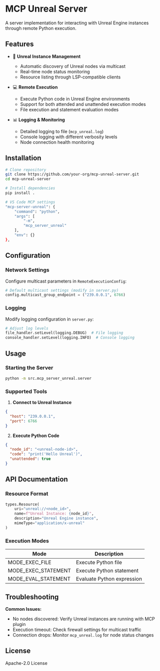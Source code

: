 # MCP Unreal Server

A server implementation for interacting with Unreal Engine instances through remote Python execution.

## Features

- 🚀 **Unreal Instance Management**
  - Automatic discovery of Unreal nodes via multicast
  - Real-time node status monitoring
  - Resource listing through LSP-compatible clients

- 💻 **Remote Execution**
  - Execute Python code in Unreal Engine environments
  - Support for both attended and unattended execution modes
  - File execution and statement evaluation modes

- 📊 **Logging & Monitoring**
  - Detailed logging to file (`mcp_unreal.log`)
  - Console logging with different verbosity levels
  - Node connection health monitoring

## Installation

```bash
# Clone repository
git clone https://github.com/your-org/mcp-unreal-server.git
cd mcp-unreal-server

# Install dependencies
pip install .

# VS Code MCP settings
"mcp-server-unreal": {
    "command": "python",
    "args": [
        "-m",
        "mcp_server_unreal"
    ],
    "env": {}
},
```

## Configuration

### Network Settings
Configure multicast parameters in `RemoteExecutionConfig`:
```python
# Default multicast settings (modify in server.py)
config.multicast_group_endpoint = ("239.0.0.1", 6766)
```

### Logging
Modify logging configuration in `server.py`:
```python
# Adjust log levels
file_handler.setLevel(logging.DEBUG)  # File logging
console_handler.setLevel(logging.INFO)  # Console logging
```

## Usage

### Starting the Server
```bash
python -m src.mcp_server_unreal.server
```

### Supported Tools

1. **Connect to Unreal Instance**
```json
{
  "host": "239.0.0.1",
  "port": 6766
}
```

2. **Execute Python Code**
```json
{
  "node_id": "<unreal-node-id>",
  "code": "print('Hello Unreal')",
  "unattended": true
}
```

## API Documentation

### Resource Format
```python
types.Resource(
    uri="unreal://<node_id>",
    name=f"Unreal Instance: {node_id}",
    description="Unreal Engine instance",
    mimeType="application/x-unreal"
)
```

### Execution Modes
| Mode                 | Description                     |
|----------------------|---------------------------------|
| MODE_EXEC_FILE       | Execute Python file             |
| MODE_EXEC_STATEMENT  | Execute Python statement        |
| MODE_EVAL_STATEMENT  | Evaluate Python expression      |

## Troubleshooting

**Common Issues:**
- No nodes discovered: Verify Unreal instances are running with MCP plugin
- Execution timeout: Check firewall settings for multicast traffic
- Connection drops: Monitor `mcp_unreal.log` for node status changes

## License
Apache-2.0 License